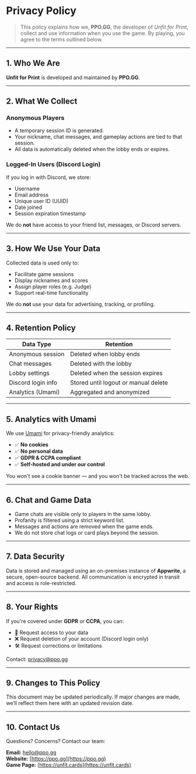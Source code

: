 # Privacy Policy

> This policy explains how we, **PPO.GG**, the developer of *Unfit for Print*, collect and use information when you use the game. By playing, you agree to the terms outlined below.

---

## 1. Who We Are

**Unfit for Print** is developed and maintained by **PPO.GG**.

---

## 2. What We Collect

### Anonymous Players

- A temporary session ID is generated.
- Your nickname, chat messages, and gameplay actions are tied to that session.
- All data is automatically deleted when the lobby ends or expires.

### Logged-In Users (Discord Login)

If you log in with Discord, we store:

- Username
- Email address
- Unique user ID (UUID)
- Date joined
- Session expiration timestamp

We do **not** have access to your friend list, messages, or Discord servers.

---

## 3. How We Use Your Data

Collected data is used only to:

- Facilitate game sessions
- Display nicknames and scores
- Assign player roles (e.g. Judge)
- Support real-time functionality

We do **not** use your data for advertising, tracking, or profiling.

---

## 4. Retention Policy

| Data Type            | Retention                           |
|----------------------|--------------------------------------|
| Anonymous session    | Deleted when lobby ends              |
| Chat messages        | Deleted with the lobby               |
| Lobby settings       | Deleted when the session expires     |
| Discord login info   | Stored until logout or manual delete |
| Analytics (Umami)    | Aggregated and anonymized            |

---

## 5. Analytics with Umami

We use [Umami](https://umami.is) for privacy-friendly analytics:

- ✅ **No cookies**
- ✅ **No personal data**
- ✅ **GDPR & CCPA compliant**
- ✅ **Self-hosted and under our control**

You won't see a cookie banner — and you won't be tracked across the web.

---

## 6. Chat and Game Data

- Game chats are visible only to players in the same lobby.
- Profanity is filtered using a strict keyword list.
- Messages and actions are removed when the game ends.
- We do not store chat logs or card plays beyond the session.

---

## 7. Data Security

Data is stored and managed using an on-premises instance of **Appwrite**, a secure, open-source backend. All communication is encrypted in transit and access is role-restricted.

---

## 8. Your Rights

If you're covered under **GDPR** or **CCPA**, you can:

- 📝 Request access to your data
- ❌ Request deletion of your account (Discord login only)
- 🛠 Request corrections or limitations

Contact: [privacy@ppo.gg](mailto:privacy@ppo.gg)

---

## 9. Changes to This Policy

This document may be updated periodically. If major changes are made, we’ll reflect them here with an updated revision date.

---

## 10. Contact Us

Questions? Concerns? Contact our team:

**Email:** [hello@ppo.gg](mailto:hello@ppo.gg)  
**Website:** [https://ppo.gg](https://ppo.gg)  
**Game Page:** [https://unfit.cards](https://unfit.cards)